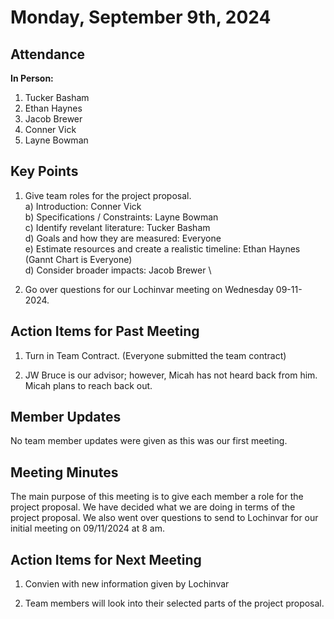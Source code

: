 # Monday, September 9th, 2024

## Attendance
**In Person:**
1. Tucker Basham
2. Ethan Haynes
3. Jacob Brewer
4. Conner Vick
5. Layne Bowman

## Key Points
1. Give team roles for the project proposal.\
   a) Introduction: Conner Vick \
   b) Specifications / Constraints: Layne Bowman \
   c) Identify revelant literature: Tucker Basham \
   d) Goals and how they are measured: Everyone \
   e) Estimate resources and create a realistic timeline: Ethan Haynes (Gannt Chart is Everyone) \
   d) Consider broader impacts: Jacob Brewer \

2. Go over questions for our Lochinvar meeting on Wednesday 09-11-2024.

## Action Items for Past Meeting
1. Turn in Team Contract. (Everyone submitted the team contract)

2. JW Bruce is our advisor; however, Micah has not heard back from him. Micah plans to reach back out.

## Member Updates
No team member updates were given as this was our first meeting.

## Meeting Minutes
The main purpose of this meeting is to give each member a role for the project proposal. We have decided what we are doing in terms of the project proposal. We also went over questions to send to Lochinvar for our initial meeting on 09/11/2024 at 8 am. 

## Action Items for Next Meeting
1. Convien with new information given by Lochinvar
  
2. Team members will look into their selected parts of the project proposal.
